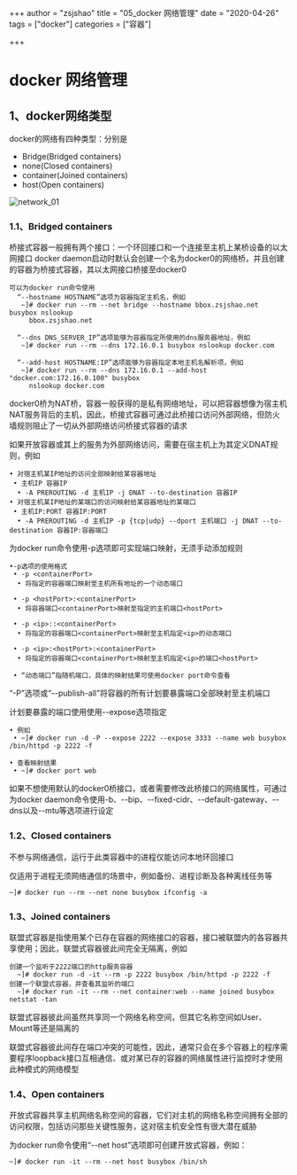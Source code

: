 +++
author = "zsjshao"
title = "05_docker 网络管理"
date = "2020-04-26"
tags = ["docker"]
categories = ["容器"]

+++

# docker 网络管理

## 1、docker网络类型

docker的网络有四种类型：分别是

- Bridge(Bridged containers)
- none(Closed containers)
- container(Joined containers)
- host(Open containers)

![network_01](http://images.zsjshao.cn/images/docker/network_01.png)

### 1.1、Bridged containers

桥接式容器一般拥有两个接口：一个环回接口和一个连接至主机上某桥设备的以太网接口
docker daemon启动时默认会创建一个名为docker0的网络桥，并且创建的容器为桥接式容器，其以太网接口桥接至docker0

```
可以为docker run命令使用
  “--hostname HOSTNAME”选项为容器指定主机名，例如
   ~]# docker run --rm --net bridge --hostname bbox.zsjshao.net busybox nslookup
     bbox.zsjshao.net
  
  “--dns DNS_SERVER_IP”选项能够为容器指定所使用的dns服务器地址，例如
   ~]# docker run --rm --dns 172.16.0.1 busybox nslookup docker.com
  
  “--add-host HOSTNAME:IP”选项能够为容器指定本地主机名解析项，例如
   ~]# docker run --rm --dns 172.16.0.1 --add-host "docker.com:172.16.0.100" busybox
     nslookup docker.com
```

docker0桥为NAT桥，容器一般获得的是私有网络地址，可以把容器想像为宿主机NAT服务背后的主机，因此，桥接式容器可通过此桥接口访问外部网络，但防火墙规则阻止了一切从外部网络访问桥接式容器的请求

如果开放容器或其上的服务为外部网络访问，需要在宿主机上为其定义DNAT规则，例如

```
• 对宿主机某IP地址的访问全部映射给某容器地址
 • 主机IP 容器IP
  • -A PREROUTING -d 主机IP -j DNAT --to-destination 容器IP
• 对宿主机某IP地址的某端口的访问映射给某容器地址的某端口
 • 主机IP:PORT 容器IP:PORT
  • -A PREROUTING -d 主机IP -p {tcp|udp} --dport 主机端口 -j DNAT --to-destination 容器IP:容器端口
```

为docker run命令使用-p选项即可实现端口映射，无须手动添加规则

```
•-p选项的使用格式
 • -p <containerPort>
  • 将指定的容器端口映射至主机所有地址的一个动态端口
 
 • -p <hostPort>:<containerPort>
  • 将容器端口<containerPort>映射至指定的主机端口<hostPort>
 
 • -p <ip>::<containerPort>
  • 将指定的容器端口<containerPort>映射至主机指定<ip>的动态端口
 
 • -p <ip>:<hostPort>:<containerPort>
  • 将指定的容器端口<containerPort>映射至主机指定<ip>的端口<hostPort>
 
 • “动态端口”指随机端口，具体的映射结果可使用docker port命令查看
```

“-P”选项或“--publish-all”将容器的所有计划要暴露端口全部映射至主机端口

计划要暴露的端口使用使用--expose选项指定

```
• 例如
 • ~]# docker run -d -P --expose 2222 --expose 3333 --name web busybox /bin/httpd -p 2222 -f
 
• 查看映射结果
 • ~]# docker port web
```

如果不想使用默认的docker0桥接口，或者需要修改此桥接口的网络属性，可通过为docker daemon命令使用-b、--bip、--fixed-cidr、--default-gateway、--dns以及--mtu等选项进行设定

### 1.2、Closed containers

不参与网络通信，运行于此类容器中的进程仅能访问本地环回接口

仅适用于进程无须网络通信的场景中，例如备份、进程诊断及各种离线任务等

```
~]# docker run --rm --net none busybox ifconfig -a
```

### 1.3、Joined containers

联盟式容器是指使用某个已存在容器的网络接口的容器，接口被联盟内的各容器共享使用；因此，联盟式容器彼此间完全无隔离，例如

```
创建一个监听于2222端口的http服务容器
  ~]# docker run -d -it --rm -p 2222 busybox /bin/httpd -p 2222 -f
创建一个联盟式容器，并查看其监听的端口
  ~]# docker run -it --rm --net container:web --name joined busybox netstat -tan
```

联盟式容器彼此间虽然共享同一个网络名称空间，但其它名称空间如User、Mount等还是隔离的

联盟式容器彼此间存在端口冲突的可能性，因此，通常只会在多个容器上的程序需要程序loopback接口互相通信、或对某已存的容器的网络属性进行监控时才使用此种模式的网络模型

### 1.4、Open containers

开放式容器共享主机网络名称空间的容器，它们对主机的网络名称空间拥有全部的访问权限，包括访问那些关键性服务，这对宿主机安全性有很大潜在威胁

为docker run命令使用“--net host”选项即可创建开放式容器，例如：

```
~]# docker run -it --rm --net host busybox /bin/sh
```